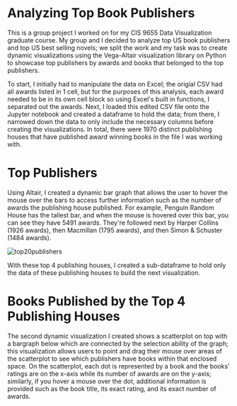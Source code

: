 # Analyzing Top Book Publishers

This is a group project I worked on for my CIS 9655 Data Visualization graduate course. My group and I decided to analyze top US book publishers and top US best selling novels; we split the work and my task was to create dynamic visualizations using the Vega-Altair visualization library on Python to showcase top publishers by awards and books that belonged to the top publishers.

To start, I initially had to manipulate the data on Excel; the origial CSV had all awards listed in 1 cell, but for the purposes of this analysis, each award needed to be in its own cell block so using Excel's built in functions, I separated out the awards. Next, I loaded this edited CSV file onto the Jupyter notebook and created a dataframe to hold the data; from there, I narrowed down the data to only include the necessary columns before creating the visualizations. In total, there were 1970 distinct publishing houses that have published award winning books in the file I was working with.

# Top Publishers
Using Altair, I created a dynamic bar graph that allows the user to hover the mouse over the bars to access further information such as the number of awards the publishing house published. For example, Penguin Random House has the tallest bar, and when the mouse is hovered over this bar, you can see they have 5491 awards. They're followed next by Harper Collins (1926 awards), then Macmillan (1795 awards), and then Simon & Schuster (1484 awards).

![top20publishers](https://github.com/sallywuhoo/CIS9655-Top-Publishers/assets/148400043/40f95d98-63ea-48ea-9bd2-a6e9082be3ad)

With these top 4 publishing houses, I created a sub-dataframe to hold only the data of these publishing houses to build the next visualization.

# Books Published by the Top 4 Publishing Houses
The second dynamic visualization I created shows a scatterplot on top with a bargraph below which are connected by the selection ability of the graph; this visualization allows users to point and drag their mouse over areas of the scatterplot to see which publishers have books within that enclosed space. On the scatterplot, each dot is represented by a book and the books' ratings are on the x-axis while its number of awards are on the y-axis; similarly, if you hover a mouse over the dot, additional information is provided such as the book title, its exact rating, and its exact number of awards. 
